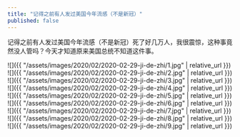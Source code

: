 ```yaml
---
title: "记得之前有人发过美国今年流感（不是新冠）"
published: false
---
```

记得之前有人发过美国今年流感（不是新冠）死了好几万人，我很震惊，这种事竟然没人管吗？今天才知道原来美国总统不知道这件事。



![]({{ "/assets/images/2020/02/2020-02-29-ji-de-zhi/1.jpg" | relative_url }})
![]({{ "/assets/images/2020/02/2020-02-29-ji-de-zhi/2.jpg" | relative_url }})
![]({{ "/assets/images/2020/02/2020-02-29-ji-de-zhi/3.jpg" | relative_url }})
![]({{ "/assets/images/2020/02/2020-02-29-ji-de-zhi/4.jpg" | relative_url }})
![]({{ "/assets/images/2020/02/2020-02-29-ji-de-zhi/5.jpg" | relative_url }})
![]({{ "/assets/images/2020/02/2020-02-29-ji-de-zhi/6.jpg" | relative_url }})
![]({{ "/assets/images/2020/02/2020-02-29-ji-de-zhi/7.jpg" | relative_url }})
![]({{ "/assets/images/2020/02/2020-02-29-ji-de-zhi/8.jpg" | relative_url }})
![]({{ "/assets/images/2020/02/2020-02-29-ji-de-zhi/9.jpg" | relative_url }})
